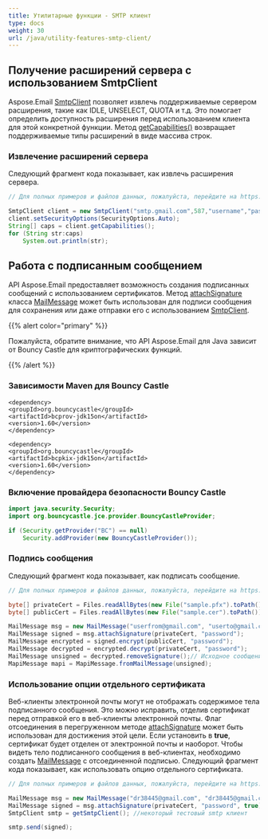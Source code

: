 ```yaml
---
title: Утилитарные функции - SMTP клиент
type: docs
weight: 30
url: /java/utility-features-smtp-client/
---
```



## **Получение расширений сервера с использованием SmtpClient**

Aspose.Email [SmtpClient](https://reference.aspose.com/email/java/com.aspose.email/smtpclient/) позволяет извлечь поддерживаемые сервером расширения, такие как IDLE, UNSELECT, QUOTA и т.д. Это помогает определить доступность расширения перед использованием клиента для этой конкретной функции. Метод [getCapabilities()](https://reference.aspose.com/email/java/com.aspose.email/smtpclient/#getCapabilities--) возвращает поддерживаемые типы расширений в виде массива строк.

### **Извлечение расширений сервера**

Следующий фрагмент кода показывает, как извлечь расширения сервера.

~~~Java
// Для полных примеров и файлов данных, пожалуйста, перейдите на https://github.com/aspose-email/Aspose.Email-for-Java

SmtpClient client = new SmtpClient("smtp.gmail.com",587,"username","password");
client.setSecurityOptions(SecurityOptions.Auto);
String[] caps = client.getCapabilities();
for (String str:caps)
	System.out.println(str);
~~~

## **Работа с подписанным сообщением**

API Aspose.Email предоставляет возможность создания подписанных сообщений с использованием сертификатов. Метод [attachSignature](https://reference.aspose.com/email/java/com.aspose.email/mailmessage/#attachSignature-com.aspose.ms.System.Security.Cryptography.X509Certificates.X509Certificate2-) класса [MailMessage](https://reference.aspose.com/email/java/com.aspose.email/mailmessage/) может быть использован для подписи сообщения для сохранения или даже отправки его с использованием [SmtpClient](https://reference.aspose.com/email/java/com.aspose.email/smtpclient/).

{{% alert color="primary" %}} 

Пожалуйста, обратите внимание, что API Aspose.Email для Java зависит от Bouncy Castle для криптографических функций.

{{% /alert %}} 

### **Зависимости Maven для Bouncy Castle**

~~~
<dependency>
<groupId>org.bouncycastle</groupId>
<artifactId>bcprov-jdk15on</artifactId>
<version>1.60</version>
</dependency>

<dependency>
<groupId>org.bouncycastle</groupId>
<artifactId>bcpkix-jdk15on</artifactId>
<version>1.60</version>
</dependency>
~~~

### **Включение провайдера безопасности Bouncy Castle**

~~~java
import java.security.Security;
import org.bouncycastle.jce.provider.BouncyCastleProvider;

if (Security.getProvider("BC") == null)
    Security.addProvider(new BouncyCastleProvider());
~~~

### **Подпись сообщения**

Следующий фрагмент кода показывает, как подписать сообщение.

~~~Java
// Для полных примеров и файлов данных, пожалуйста, перейдите на https://github.com/aspose-email/Aspose.Email-for-Java

byte[] privateCert = Files.readAllBytes(new File("sample.pfx").toPath());
byte[] publicCert = Files.readAllBytes(new File("sample.cer").toPath());

MailMessage msg = new MailMessage("userfrom@gmail.com", "userto@gmail.com", "Подписанное сообщение", "Тестовое тело подписанного сообщения");
MailMessage signed = msg.attachSignature(privateCert, "password");
MailMessage encrypted = signed.encrypt(publicCert, "password");
MailMessage decrypted = encrypted.decrypt(privateCert, "password");
MailMessage unsigned = decrypted.removeSignature();// Исходное сообщение с правильным телом
MapiMessage mapi = MapiMessage.fromMailMessage(unsigned);
~~~

### **Использование опции отдельного сертификата**

Веб-клиенты электронной почты могут не отображать содержимое тела подписанного сообщения. Это можно исправить, отделив сертификат перед отправкой его в веб-клиенты электронной почты. Флаг отсоединения в перегруженном методе [attachSignature](https://reference.aspose.com/email/java/com.aspose.email/mailmessage/#attachSignature-com.aspose.ms.System.Security.Cryptography.X509Certificates.X509Certificate2-) может быть использован для достижения этой цели. Если установить в **true**, сертификат будет отделен от электронной почты и наоборот. Чтобы видеть тело подписанного сообщения в веб-клиентах, необходимо создать [MailMessage](https://reference.aspose.com/email/java/com.aspose.email/mailmessage/) с отсоединенной подписью. Следующий фрагмент кода показывает, как использовать опцию отдельного сертификата.

~~~Java
// Для полных примеров и файлов данных, пожалуйста, перейдите на https://github.com/aspose-email/Aspose.Email-for-Java

MailMessage msg = new MailMessage("dr38445@gmail.com", "dr38445@gmail.com", "subject:Подписанное сообщение только от AE", "body:Тестовое тело подписанного сообщения от AE");
MailMessage signed = msg.attachSignature(privateCert, "password", true);
SmtpClient smtp = getSmtpClient(); //некоторый тестовый smtp клиент

smtp.send(signed);
~~~